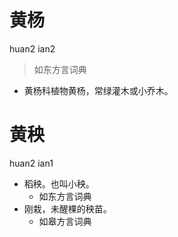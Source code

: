 # 黄杨
huan2 ian2
> 如东方言词典
- 黄杨科植物黄杨，常绿灌木或小乔木。

# 黄秧
huan2 ian1
+ 稻秧。也叫小秧。
  * 如东方言词典
+ 刚栽，未醒棵的秧苗。
  * 如皋方言词典
